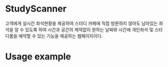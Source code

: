 # StudyScanner
고객에게 실시간 좌석현황을 제공하여 스터디 카페에 직접 방문하지 않아도 남아있는 좌석을 알 수 있도록 하여
시간과 공간의 제약없이 원하는 날짜와 시간에 개인좌석 및 스터디룸을 예약할 수 있는 기능을 제공하는 웹페이지이다.

# Usage example
